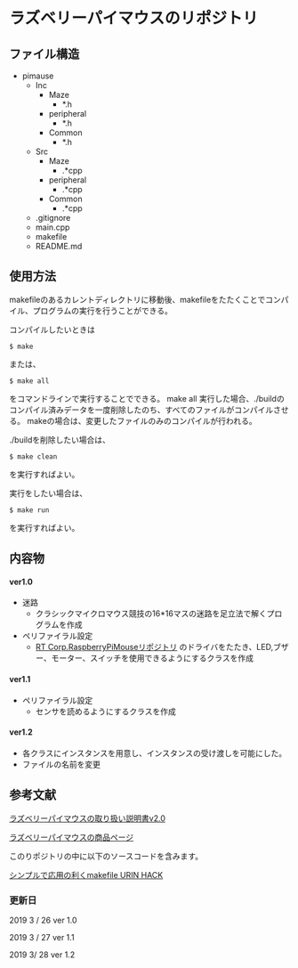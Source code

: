 # ラズベリーパイマウスのリポジトリ

## ファイル構造
- pimause
  - Inc
    - Maze
      - *.h
    - peripheral
      - *.h
    - Common
      - *.h
  - Src
    - Maze
      - .*cpp
    - peripheral
      - .*cpp
    - Common
      - .*cpp
  - .gitignore
  - main.cpp
  - makefile
  - README.md
  
 ## 使用方法
 makefileのあるカレントディレクトリに移動後、makefileをたたくことでコンパイル、プログラムの実行を行うことができる。
 
 コンパイルしたいときは
 ```
 $ make
 ```
 または、
 ``` 
 $ make all
 ```
 をコマンドラインで実行することでできる。
 make all 実行した場合、./buildのコンパイル済みデータを一度削除したのち、すべてのファイルがコンパイルさせる。
 makeの場合は、変更したファイルのみのコンパイルが行われる。
 
 ./buildを削除したい場合は、
 ``` 
 $ make clean
 ```
 を実行すればよい。
 
 実行をしたい場合は、
 ``` 
 $ make run
 ```
 を実行すればよい。
 
 ## 内容物
 #### ver1.0
 - 迷路
    - クラシックマイクロマウス競技の16*16マスの迷路を足立法で解くプログラムを作成
 - ペリファイラル設定
    - [RT Corp.RaspberryPiMouseリポジトリ](https://github.com/rt-net/RaspberryPiMouse)
    のドライバをたたき、LED,ブザー、モーター、スイッチを使用できるようにするクラスを作成
#### ver1.1
   - ペリファイラル設定
      - センサを読めるようにするクラスを作成
    
#### ver1.2
- 各クラスにインスタンスを用意し、インスタンスの受け渡しを可能にした。
- ファイルの名前を変更
 
 
 ## 参考文献

[ラズベリーパイマウスの取り扱い説明書v2.0](http://resources.rt-net.jp/products/RPiM/raspberryPiMouseManual_2016_06_15.pdf)

[ラズベリーパイマウスの商品ページ](https://www.rt-net.jp/products/raspimouse2)

このりポジトリの中に以下のソースコードを含みます。


[シンプルで応用の利くmakefile URIN HACK](http://urin.github.io/posts/2013/simple-makefile-for-clang)

### 更新日
2019 3 / 26 ver 1.0

2019 3 / 27 ver 1.1

2019 3/ 28 ver 1.2
